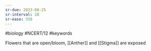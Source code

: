 ```yaml
---
sr-due: 2023-08-25
sr-interval: 18
sr-ease: 310
---
```

#biology #NCERT/12 #keywords 

Flowers that are open/bloom, [[Anther]] and [[Stigma]] are exposed